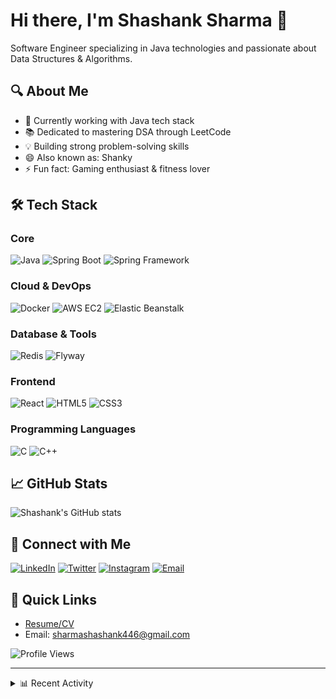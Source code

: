 # Hi there, I'm Shashank Sharma 👋

Software Engineer specializing in Java technologies and passionate about Data Structures & Algorithms.

## 🔍 About Me
- 🔭 Currently working with Java tech stack
- 📚 Dedicated to mastering DSA through LeetCode
- 💡 Building strong problem-solving skills
- 😄 Also known as: Shanky
- ⚡ Fun fact: Gaming enthusiast & fitness lover

## 🛠 Tech Stack

### Core
![Java](https://img.shields.io/badge/Java-ED8B00?style=flat-square&logo=java&logoColor=white)
![Spring Boot](https://img.shields.io/badge/Spring_Boot-6DB33F?style=flat-square&logo=spring-boot&logoColor=white)
![Spring Framework](https://img.shields.io/badge/Spring-6DB33F?style=flat-square&logo=spring&logoColor=white)

### Cloud & DevOps
![Docker](https://img.shields.io/badge/Docker-2496ED?style=flat-square&logo=docker&logoColor=white)
![AWS EC2](https://img.shields.io/badge/AWS_EC2-FF9900?style=flat-square&logo=amazon-aws&logoColor=white)
![Elastic Beanstalk](https://img.shields.io/badge/Elastic_Beanstalk-FF9900?style=flat-square&logo=amazon-aws&logoColor=white)

### Database & Tools
![Redis](https://img.shields.io/badge/Redis-DC382D?style=flat-square&logo=redis&logoColor=white)
![Flyway](https://img.shields.io/badge/Flyway-CC0200?style=flat-square&logo=flyway&logoColor=white)

### Frontend
![React](https://img.shields.io/badge/React-61DAFB?style=flat-square&logo=react&logoColor=black)
![HTML5](https://img.shields.io/badge/HTML5-E34F26?style=flat-square&logo=html5&logoColor=white)
![CSS3](https://img.shields.io/badge/CSS3-1572B6?style=flat-square&logo=css3&logoColor=white)

### Programming Languages
![C](https://img.shields.io/badge/C-00599C?style=flat-square&logo=c&logoColor=white)
![C++](https://img.shields.io/badge/C++-00599C?style=flat-square&logo=c%2B%2B&logoColor=white)

## 📈 GitHub Stats

<img align="center" src="https://github-readme-stats.vercel.app/api?username=Shashank-deb&show_icons=true&theme=radical" alt="Shashank's GitHub stats" />

## 🤝 Connect with Me

[![LinkedIn](https://img.shields.io/badge/LinkedIn-0077B5?style=for-the-badge&logo=linkedin&logoColor=white)](https://www.linkedin.com/in/shashank-sharma-5a18811b6/)
[![Twitter](https://img.shields.io/badge/Twitter-1DA1F2?style=for-the-badge&logo=twitter&logoColor=white)](https://twitter.com/Shashan72085397)
[![Instagram](https://img.shields.io/badge/Instagram-E4405F?style=for-the-badge&logo=instagram&logoColor=white)](https://www.instagram.com/shashank.sharma.2000/)
[![Email](https://img.shields.io/badge/Gmail-D14836?style=for-the-badge&logo=gmail&logoColor=white)](mailto:sharmashashank446@gmail.com)

## 📌 Quick Links
- [Resume/CV](https://github.com/Shashank-deb/Personal-Documents/blob/master/Shashank_Sharma%20.pdf)
- Email: sharmashashank446@gmail.com

![Profile Views](https://visitor-badge.glitch.me/badge?page_id=Shashank-deb.Shashank-deb&left_color=green&right_color=red)

---
<details>
<summary>📊 Recent Activity</summary>

<!--START_SECTION:waka-->
```text
No activity tracked
```
<!--END_SECTION:waka-->

</details>
